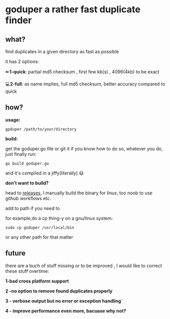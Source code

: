 # goduper a rather fast duplicate finder

## what?
find duplicates in a given directory as fast as possible

it has 2 options:

⏩**1-quick**: partial md5 checksum , first few kb(s) , 4096(4kb) to be exact

💻**2-full**: as name implies, full md5 checksum, better accuracy compared to quick



## how?

**usage:** 

`gpduper /path/to/your/directory`

**build:**

get the goduper.go file or git it if you know how to do so, whatever you do, just finally run:

`go build goduper.go`

and it's compiled in a jiffy(literally) 😃

**don't want to build?**

head to [releases](https://github.com/impoteto/goduper/releases), I manually build the binary for linux, too noob to use github workflows etc.

add to path if you need to

for example,do a cp thing-y on a gnu/linux system:

`sudo cp goduper /usr/local/bin`

or any other path for that matter

## future

there are a buch of stuff missing or to be improved , I would like to correct these stuff overtime:

**1-bad cross platform support**

**2 -no option to remove found duplicates properly**

**3 - verbose output but no error or exception handling**`

**4 - improve performance even more, bacuase why not?**


